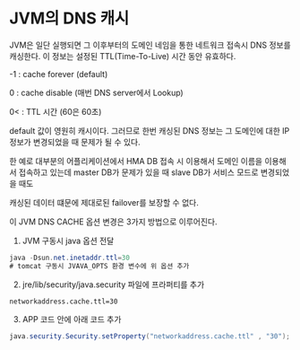 # JVM의 DNS 캐시

JVM은 일단 실행되면 그 이후부터의 도메인 네임을 통한 네트워크 접속시 DNS 정보를 캐싱한다. 이 정보는 설정된 TTL(Time-To-Live) 시간 동안 유효하다.

-1 : cache forever (default)

0  : cache disable (매번 DNS server에서 Lookup)

0< : TTL 시간 (60은 60초)

default 값이 영원히 캐시이다. 그러므로 한번 캐싱된 DNS 정보는 그 도메인에 대한 IP 정보가 변경되었을 때 문제가 될 수 있다.

한 예로 대부분의 어플리케이션에서 HMA DB 접속 시 이용해서 도메인 이름을 이용해서 접속하고 있는데 master DB가 문제가 있을 때 slave DB가 서비스 모드로 변경되었을 때도

캐싱된 데이터 떄문에 제대로된 failover를 보장할 수 없다.

이 JVM DNS CACHE 옵션 변경은 3가지 방법으로 이루어진다.

1. JVM 구동시 java 옵션 전달
```java
java -Dsun.net.inetaddr.ttl=30
# tomcat 구동시 JVAVA_OPTS 환경 변수에 위 옵션 추가
```

2.  jre/lib/security/java.security 파일에 프라퍼티를 추가
```
networkaddress.cache.ttl=30
```

3. APP 코드 안에 아래 코드 추가
```java
java.security.Security.setProperty("networkaddress.cache.ttl" , "30");
```
